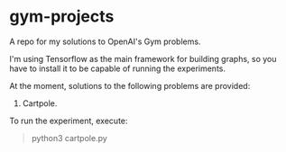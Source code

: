 # gym-projects
A repo for my solutions to OpenAI's Gym problems. 

I'm using Tensorflow as the main framework for building graphs, so you have to install it to be capable of running the experiments. 

At the moment, solutions to the following problems are provided: 

1. Cartpole. 

To run the experiment, execute:
> python3 cartpole.py
  
